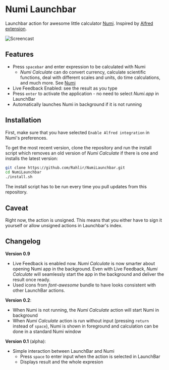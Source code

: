 # Numi Launchbar

Launchbar action for awesome little calculator [Numi](https://numi.io/). Inspired by
[Alfred extension](https://github.com/nikolaeu/Numi-extensions).

![Screencast](https://Rahlir.github.io/Assets/screencast2.gif)

## Features

* Press `spacebar` and enter expression to be calculated with Numi
	* *Numi Calculate* can do convert currency, calculate scientific functions,
deal with different scales and units, do time calculations, and much more. See 
[Numi](https://numi.io/)
* Live Feedback Enabled: see the result as you type
* Press `enter` to activate the application - no need to select *Numi.app* in LaunchBar
* Automatically launches Numi in background if it is not running

## Installation

First, make sure that you have selected `Enable Alfred integration` in Numi's
preferences.

To get the most recent version, clone the repository and run the install script
which removes an old version of *Numi Calculate* if there is one and installs
the latest version:

```bash 
git clone https://github.com/Rahlir/NumiLaunchbar.git 
cd NumiLaunchbar
./install.sh
```

The install script has to be run every time you pull updates from this
repository.

## Caveat 

Right now, the action is unsigned. This means that you either have to sign it
yourself or allow unsigned actions in Launchbar's index.

## Changelog

**Version 0.9**
* Live Feedback is enabled now. *Numi Calculate* is now smarter about opening
Numi app in the background. Even with Live Feedback, *Numi Calculate* will
seamlessly start the app in the background and deliver the result once ready.
* Used icons from *font-awesome* bundle to have looks consistent with other
LaunchBar actions.

**Version 0.2**:
* When Numi is not running, the *Numi Calculate* action will start Numi in background
* When *Numi Calculate* action is run without input (pressing `return` instead of
`space`), Numi is shown in foreground and calculation can be done in a standard
Numi window

**Version 0.1** (alpha):
* 	Simple interaction between LaunchBar and Numi
	* 	Press `space` to enter input when the action is selected in LaunchBar
	* 	Displays result and the whole expresion
